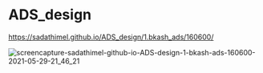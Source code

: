 # ADS_design

https://sadathimel.github.io/ADS_design/1.bkash_ads/160600/

![screencapture-sadathimel-github-io-ADS-design-1-bkash-ads-160600-2021-05-29-21_46_21](https://user-images.githubusercontent.com/40139304/120076463-6f1b0a00-c0c7-11eb-97fd-072e878d2364.png)

